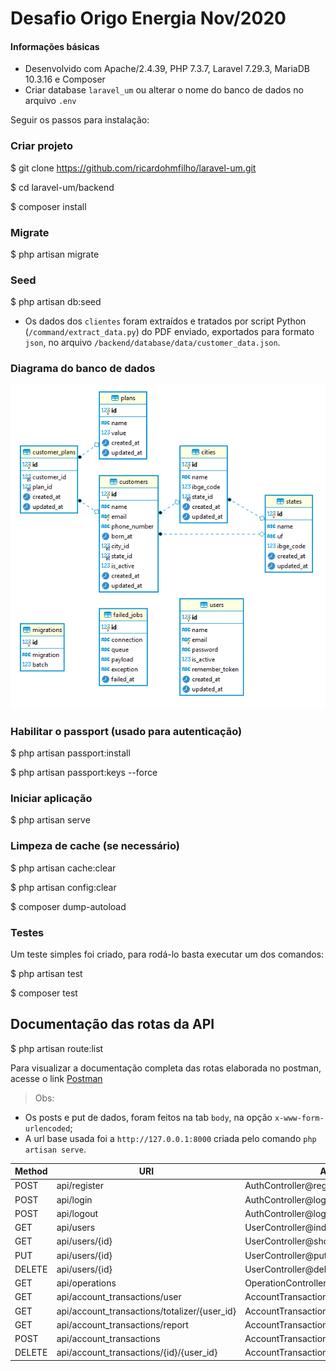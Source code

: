 # Desafio Origo Energia Nov/2020

#### Informações básicas

- Desenvolvido com Apache/2.4.39, PHP 7.3.7, Laravel 7.29.3, MariaDB 10.3.16 e Composer
- Criar database `laravel_um` ou alterar o nome do banco de dados no arquivo `.env`

Seguir os passos para instalação:

### Criar projeto

\$ git clone https://github.com/ricardohmfilho/laravel-um.git

\$ cd laravel-um/backend

\$ composer install

### Migrate

\$ php artisan migrate

### Seed

\$ php artisan db:seed

* Os dados dos `clientes` foram extraídos e tratados por script Python (`/command/extract_data.py`) do PDF enviado, exportados para formato `json`, no arquivo `/backend/database/data/customer_data.json`.

### Diagrama do banco de dados

![Diagrama](laravel-um-diagrama.png)

### Habilitar o passport (usado para autenticação)

\$ php artisan passport:install

\$ php artisan passport:keys --force

### Iniciar aplicação

\$ php artisan serve

### Limpeza de cache (se necessário)

\$ php artisan cache:clear

\$ php artisan config:clear

\$ composer dump-autoload

### Testes

Um teste simples foi criado, para rodá-lo basta executar um dos comandos:

\$ php artisan test

\$ composer test

## Documentação das rotas da API

\$ php artisan route:list

Para visualizar a documentação completa das rotas elaborada no postman, acesse o link [Postman](https://documenter.getpostman.com/view/1636800/TVCY5rSw)

> Obs:

- Os posts e put de dados, foram feitos na tab `body`, na opção `x-www-form-urlencoded`;
- A url base usada foi a `http://127.0.0.1:8000` criada pelo comando `php artisan serve`.

| Method | URI                                          | Action                                   |
| ------ | -------------------------------------------- | ---------------------------------------- |
| POST   | api/register                                 | AuthController@register                  |
| POST   | api/login                                    | AuthController@login                     |
| POST   | api/logout                                   | AuthController@logout                    |
| GET    | api/users                                    | UserController@index                     |
| GET    | api/users/{id}                               | UserController@show                      |
| PUT    | api/users/{id}                               | UserController@put                       |
| DELETE | api/users/{id}                               | UserController@delete                    |
| GET    | api/operations                               | OperationController@index                |
| GET    | api/account_transactions/user                | AccountTransactionController@listAccount |
| GET    | api/account_transactions/totalizer/{user_id} | AccountTransactionController@totalizer   |
| GET    | api/account_transactions/report              | AccountTransactionController@report      |
| POST   | api/account_transactions                     | AccountTransactionController@store       |
| DELETE | api/account_transactions/{id}/{user_id}      | AccountTransactionController@destroy     |
